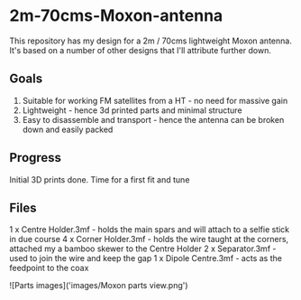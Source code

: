 # 2m-70cms-Moxon-antenna

This repository has my design for a 2m / 70cms lightweight Moxon antenna. It's based on a number of other designs that I'll attribute further down.

## Goals

1. Suitable for working FM satellites from a HT - no need for massive gain
1. Lightweight - hence 3d printed parts and minimal structure
1. Easy to disassemble and transport - hence the antenna can be broken down and easily packed

## Progress

Initial 3D prints done. Time for a first fit and tune

## Files

1 x Centre Holder.3mf - holds the main spars and will attach to a selfie stick in due course
4 x Corner Holder.3mf - holds the wire taught at the corners, attached my a bamboo skewer to the Centre Holder
2 x Separator.3mf - used to join the wire and keep the gap
1 x Dipole Centre.3mf - acts as the feedpoint to the coax

![Parts images]('images/Moxon parts view.png')
